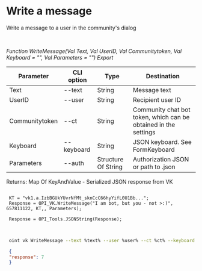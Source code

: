 ﻿---
sidebar_position: 3
---

# Write a message
 Write a message to a user in the community's dialog




<br/>


*Function WriteMessage(Val Text, Val UserID, Val Communitytoken, Val Keyboard = "", Val Parameters = "") Export*

 | Parameter | CLI option | Type | Destination |
 |-|-|-|-|
 | Text | --text | String | Message text |
 | UserID | --user | String | Recipient user ID |
 | Communitytoken | --ct | String | Community chat bot token, which can be obtained in the settings |
 | Keyboard | --keyboard | String | JSON keyboard. See FormKeyboard |
 | Parameters | --auth | Structure Of String | Authorization JSON or path to .json |

 
 Returns: Map Of KeyAndValue - Serialized JSON response from VK


```bsl title="Code example"
 
 KТ = "vk1.a.IzbBGUkYUvrNfMt_sknCcC66hyYifL0U1Bb...";
 Response = OPI_VK.WriteMessage("I am bot, but you - not >:)", 657811122, KТ,, Parameters);
 
 Response = OPI_Tools.JSONString(Response);
 
```
	


```sh title="CLI command example"
 
 oint vk WriteMessage --text %text% --user %user% --ct %ct% --keyboard %keyboard% --auth %auth%

```

```json title="Result"
 {
 "response": 7
 }
```
